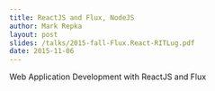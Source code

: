 ```yaml
---
title: ReactJS and Flux, NodeJS
author: Mark Repka
layout: post
slides: /talks/2015-fall-Flux.React-RITLug.pdf
date: 2015-11-06
---
```


Web Application Development with ReactJS and Flux

